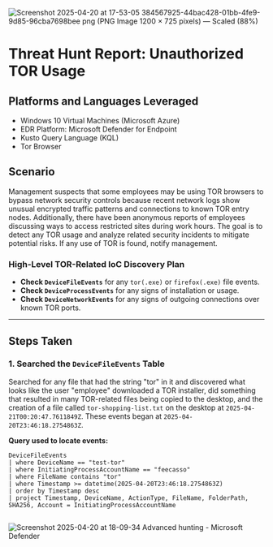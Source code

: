 ![Screenshot 2025-04-20 at 17-53-05 384567925-44bac428-01bb-4fe9-9d85-96cba7698bee png (PNG Image 1200 × 725 pixels) — Scaled (88%)](https://github.com/user-attachments/assets/81104102-92d5-47ce-bcda-c03bccb64d9c)

# Threat Hunt Report: Unauthorized TOR Usage

## Platforms and Languages Leveraged
- Windows 10 Virtual Machines (Microsoft Azure)
- EDR Platform: Microsoft Defender for Endpoint
- Kusto Query Language (KQL)
- Tor Browser

##  Scenario

Management suspects that some employees may be using TOR browsers to bypass network security controls because recent network logs show unusual encrypted traffic patterns and connections to known TOR entry nodes. Additionally, there have been anonymous reports of employees discussing ways to access restricted sites during work hours. The goal is to detect any TOR usage and analyze related security incidents to mitigate potential risks. If any use of TOR is found, notify management.

### High-Level TOR-Related IoC Discovery Plan

- **Check `DeviceFileEvents`** for any `tor(.exe)` or `firefox(.exe)` file events.
- **Check `DeviceProcessEvents`** for any signs of installation or usage.
- **Check `DeviceNetworkEvents`** for any signs of outgoing connections over known TOR ports.

---

## Steps Taken

### 1. Searched the `DeviceFileEvents` Table

Searched for any file that had the string "tor" in it and discovered what looks like the user "employee" downloaded a TOR installer, did something that resulted in many TOR-related files being copied to the desktop, and the creation of a file called `tor-shopping-list.txt` on the desktop at `2025-04-21T00:20:47.7611849Z`. These events began at `2025-04-20T23:46:18.2754863Z`.

**Query used to locate events:**

```kql
DeviceFileEvents  
| where DeviceName == "test-tor"  
| where InitiatingProcessAccountName == "feecasso"  
| where FileName contains "tor"  
| where Timestamp >= datetime(2025-04-20T23:46:18.2754863Z)  
| order by Timestamp desc  
| project Timestamp, DeviceName, ActionType, FileName, FolderPath, SHA256, Account = InitiatingProcessAccountName


```
![Screenshot 2025-04-20 at 18-09-34 Advanced hunting - Microsoft Defender](https://github.com/user-attachments/assets/fb340bed-540b-4108-8d65-ed343b2297fe)






